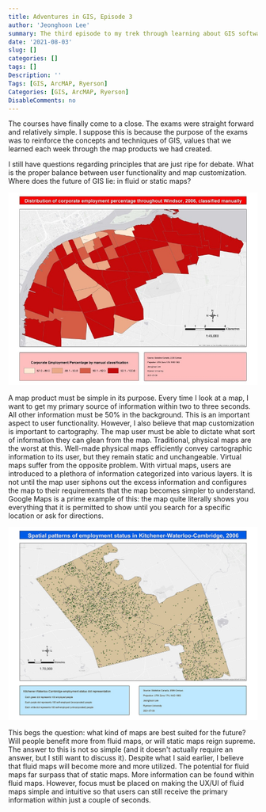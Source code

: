```yaml
---
title: Adventures in GIS, Episode 3
author: 'Jeonghoon Lee'
summary: The third episode to my trek through learning about GIS software
date: '2021-08-03'
slug: []
categories: []
tags: []
Description: ''
Tags: [GIS, ArcMAP, Ryerson]
Categories: [GIS, ArcMAP, Ryerson]
DisableComments: no
---
```


The courses have finally come to a close. The exams were straight forward and relatively simple. I suppose this is because the purpose of the exams was to reinforce the concepts and techniques of GIS, values that we learned each week through the map products we had created.

I still have questions regarding principles that are just ripe for debate. What is the proper balance between user functionality and map customization. Where does the future of GIS lie: in fluid or static maps?

![Choropleth map](images/LeeJeonghoon_Choropleth_Assignment_2.jpg)

A map product must be simple in its purpose. Every time I look at a map, I want to get my primary source of information within two to three seconds. All other information must be 50% in the background. This is an important aspect to user functionality. However, I also believe that map customization is important to cartography. The map user must be able to dictate what sort of information they can glean from the map. Traditional, physical maps are the worst at this. Well-made physical maps efficiently convey cartographic information to its user, but they remain static and unchangeable. Virtual maps suffer from the opposite problem. With virtual maps, users are introduced to a plethora of information categorized into various layers. It is not until the map user siphons out the excess information and configures the map to their requirements that the map becomes simpler to understand. Google Maps is a prime example of this: the map quite literally shows you everything that it is permitted to show until you search for a specific location or ask for directions.

![Dot map](images/LeeJeonghoon_Dot_Assignment_2.jpg)

This begs the question: what kind of maps are best suited for the future? Will people benefit more from fluid maps, or will static maps reign supreme. The answer to this is not so simple (and it doesn't actually require an answer, but I still want to discuss it). Despite what I said earlier, I believe that fluid maps will become more and more utilized. The potential for fluid maps far surpass that of static maps. More information can be found within fluid maps. However, focus must be placed on making the UX/UI of fluid maps simple and intuitive so that users can still receive the primary information within just a couple of seconds.
